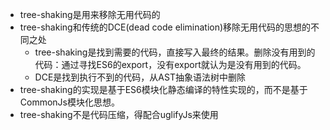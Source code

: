 * tree-shaking是用来移除无用代码的
* tree-shaking和传统的DCE(dead code elimination)移除无用代码的思想的不同之处
    * tree-shaking是找到需要的代码，直接写入最终的结果。删除没有用到的代码：通过寻找ES6的export，没有export就认为是没有用到的代码。
    * DCE是找到执行不到的代码，从AST抽象语法树中删除
* tree-shaking的实现是基于ES6模块化静态编译的特性实现的，而不是基于CommonJs模块化思想。
* tree-shaking不是代码压缩，得配合uglifyJs来使用